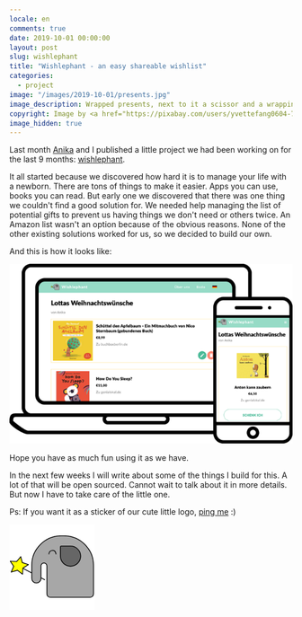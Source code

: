 ```yaml
---
locale: en
comments: true
date: 2019-10-01 00:00:00
layout: post
slug: wishlephant
title: "Wishlephant - an easy shareable wishlist"
categories:
  - project
image: "/images/2019-10-01/presents.jpg"
image_description: Wrapped presents, next to it a scissor and a wrapping band
copyright: Image by <a href="https://pixabay.com/users/yvettefang0604-7280322/?utm_source=link-attribution&amp;utm_medium=referral&amp;utm_campaign=image&amp;utm_content=2998593">Yvette Fang</a>
image_hidden: true
---
```

Last month [Anika](http://twitter.com/langziehohr) and I published a little
project we had been working on for the last 9 months:
[wishlephant](https://wishlephant.com).

It all started because we discovered how hard it is to manage your life with a
newborn. There are tons of things to make it easier. Apps you can use, books
you can read. But early one we discovered that there was one thing we couldn't
find a good solution for. We needed help managing the list of potential gifts
to prevent us having things we don't need or others twice.  An Amazon list
wasn't an option because of the obvious reasons. None of the other existing
solutions worked for us, so we decided to build our own.

And this is how it looks like:

[![a screenshot of wishlephant](/images/2019-10-01-wishlephant/laptop.png)](https://wishlephant.com)

Hope you have as much fun using it as we have.

In the next few weeks I will write about some of the things I build for this.
A lot of that will be open sourced. Cannot wait to talk about it in more details.
But now I have to take care of the little one.

Ps: If you want it as a sticker of our cute little logo, [ping me](https://twiter.com/bitboxer) :)

![the logo of wishlephant, an elephant](/images/2019-10-01-wishlephant/wishlephant_152.png)
